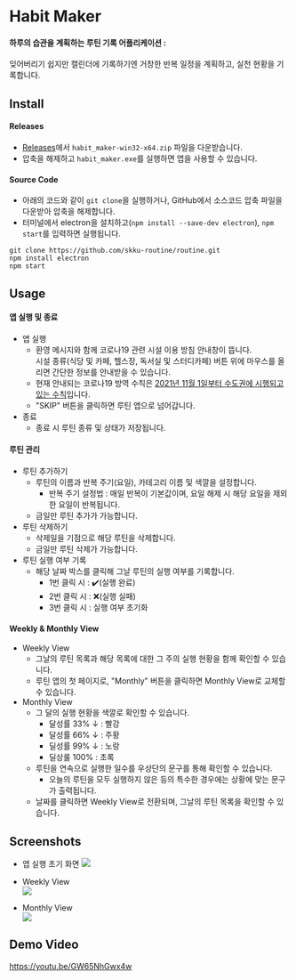 # Habit Maker
#### 하루의 습관을 계획하는 루틴 기록 어플리케이션 :
잊어버리기 쉽지만 캘린더에 기록하기엔 거창한 반복 일정을 계획하고, 실천 현황을 기록합니다.


## Install

#### Releases
+ [Releases](https://github.com/skku-routine/routine/releases/tag/v1.0.2)에서 `habit_maker-win32-x64.zip` 파일을 다운받습니다.
+ 압축을 해제하고 `habit_maker.exe`를 실행하면 앱을 사용할 수 있습니다.

#### Source Code
+ 아래의 코드와 같이 `git clone`을 실행하거나, GitHub에서 소스코드 압축 파일을 다운받아 압축을 해제합니다.
+ 터미널에서 electron을 설치하고(`npm install --save-dev electron`), `npm start`를 입력하면 실행됩니다.
```
git clone https://github.com/skku-routine/routine.git
npm install electron
npm start
```

## Usage

#### 앱 실행 및 종료
+ 앱 실행
    - 환영 메시지와 함께 코로나19 관련 시설 이용 방침 안내창이 뜹니다.  
      시설 종류(식당 및 카페, 헬스장, 독서실 및 스터디카페) 버튼 위에 마우스를 올리면 간단한 정보를 안내받을 수 있습니다.
    - 현재 안내되는 코로나19 방역 수칙은 [2021년 11월 1일부터 수도권에 시행되고 있는 수칙](https://news.seoul.go.kr/welfare/archives/537018)입니다.
    - "SKIP" 버튼을 클릭하면 루틴 앱으로 넘어갑니다.
+ 종료
    - 종료 시 루틴 종류 및 상태가 저장됩니다.

#### 루틴 관리
+ 루틴 추가하기
    - 루틴의 이름과 반복 주기(요일), 카테고리 이름 및 색깔을 설정합니다.
        + 반복 주기 설정법 : 매일 반복이 기본값이며, 요일 해제 시 해당 요일을 제외한 요일이 반복됩니다.
    - 금일만 루틴 추가가 가능합니다.
+ 루틴 삭제하기
    - 삭제일을 기점으로 해당 루틴을 삭제합니다.
    - 금일만 루틴 삭제가 가능합니다. 
+ 루틴 실행 여부 기록
    - 해당 날짜 박스를 클릭해 그날 루틴의 실행 여부를 기록합니다.
        + 1번 클릭 시 : ✔️(실행 완료)
        + 2번 클릭 시 : ❌(실행 실패)
        + 3번 클릭 시 : 실행 여부 초기화

#### Weekly & Monthly View
+ Weekly View
    - 그날의 루틴 목록과 해당 목록에 대한 그 주의 실행 현황을 함께 확인할 수 있습니다.
    - 루틴 앱의 첫 페이지로, "Monthly" 버튼을 클릭하면 Monthly View로 교체할 수 있습니다.
+ Monthly View
    - 그 달의 실행 현황을 색깔로 확인할 수 있습니다.
        + 달성률 33% ↓ : 빨강
        + 달성률 66% ↓ : 주황
        + 딜성률 99% ↓ : 노랑
        + 딜상룰 100% : 초록
    - 루틴을 연속으로 실행한 일수를 우상단의 문구를 통해 확인할 수 있습니다.
        + 오늘의 루틴을 모두 실행하지 않은 등의 특수한 경우에는 상황에 맞는 문구가 출력됩니다.
    - 날짜를 클릭하면 Weekly View로 전환되며, 그날의 루틴 목록을 확인할 수 있습니다.


## Screenshots
+ 앱 실행 초기 화면 
![](https://user-images.githubusercontent.com/83803824/143618972-0e5f6ff7-d7a7-4e25-b52c-660533bed67f.png)

+ Weekly View  
![](https://user-images.githubusercontent.com/83803824/143618849-d2b029fb-1866-4119-b9c8-74b05d9785cd.png)

+ Monthly View  
![](https://user-images.githubusercontent.com/83803824/143618901-18176b2d-ca02-4c17-ae9b-00757423b391.png)


## Demo Video
https://youtu.be/GW65NhGwx4w
